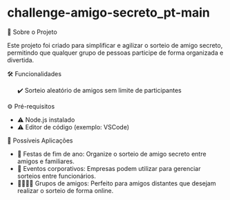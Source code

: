 # challenge-amigo-secreto_pt-main

<body>
     
📌 Sobre o Projeto</h2>
    <p>Este projeto foi criado para simplificar e agilizar o sorteio de amigo secreto, permitindo que qualquer grupo de pessoas participe de forma organizada e divertida.</p>
    
🛠️ Funcionalidades</h2>
    <ul>
        ✔️ Sorteio aleatório de amigos sem limite de participantes</li>
    </ul>
   
⚙️ Pré-requisitos</h2>
    <ul>
        <li>⚠️ Node.js instalado</li>
        <li>⚠️ Editor de código (exemplo: VSCode)</li>
    </ul>
       
🎯 Possíveis Aplicações</h2>
    <ul>
        <li>🎄 Festas de fim de ano: Organize o sorteio de amigo secreto entre amigos e familiares.</li>
        <li>🏢 Eventos corporativos: Empresas podem utilizar para gerenciar sorteios entre funcionários.</li>
        <li>👨‍👩‍👧‍👦 Grupos de amigos: Perfeito para amigos distantes que desejam realizar o sorteio de forma online.</li>
    </ul>
    
</body>
